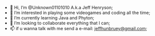 - 👋 Hi, I’m @Unknown01101010 A.k.a Jeff Henryson;
- 👀 I’m interested in playing some videogames and coding all the time; 
- 🌱 I’m currently learning Java and Phyton;
- 💞️ I’m looking to collaborate everything that I can;
- 📫 if u wanna talk with me send a e-mail: jeffhunbruey@gmail.com;
